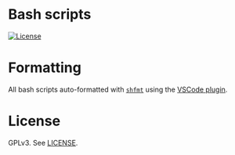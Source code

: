# Bash scripts

[![License](https://img.shields.io/npm/l/mjml-bullet-list?color=brightgreen&style=flat-square)](https://github.com/premail/mjml-bullet-list/blob/main/LICENSE)

# Formatting

All bash scripts auto-formatted with [`shfmt`](https://github.com/mvdan/sh)
using the [VSCode plugin](https://marketplace.visualstudio.com/items?itemName=foxundermoon.shell-format).

# License

GPLv3. See [LICENSE](LICENSE).
